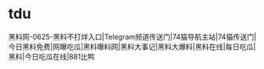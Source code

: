 # tdu
黑料网-0625-黑料不打烊入口|Telegram频道传送门|74猫导航主站|74猫传送门|今日黑料免费|网曝吃瓜|黑料曝料网|黑料大事记|黑料大爆料|黑料在线|每日吃瓜|黑料|今日吃瓜在线|881比鸭
